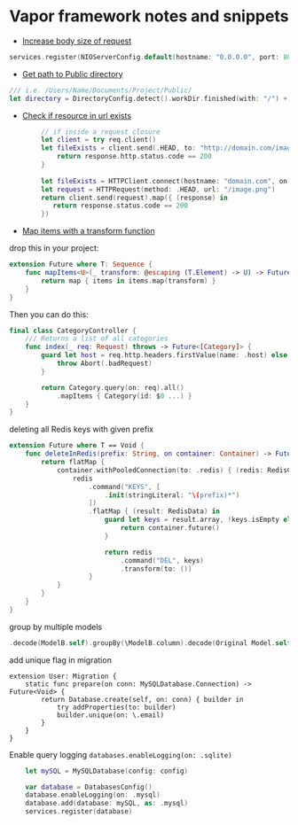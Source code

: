 # Vapor framework notes and snippets

* [Increase body size of request](#increase-body-size-of-request)

```swift
services.register(NIOServerConfig.default(hostname: "0.0.0.0", port: 8080, maxBodySize: 20_000_000))
```

* [Get path to Public directory](#increase-body-size-of-request)

```swift
/// i.e. /Users/Name/Documents/Project/Public/
let directory = DirectoryConfig.detect().workDir.finished(with: "/") + "Public".finished(with: "/")

```

* [Check if resource in url exists](#check-if-resource-in-url-exists)

```swift
        // if inside a request closure
        let client = try req.client()
        let fileExists = client.send(.HEAD, to: "http://domain.com/image.png").map { (response) -> Bool in
            return response.http.status.code == 200
        }
        
        let fileExists = HTTPClient.connect(hostname: "domain.com", on: req).flatMap { (client) -> Future<Bool> in
        let request = HTTPRequest(method: .HEAD, url: "/image.png")
        return client.send(request).map({ (response) in
           return response.status.code == 200
        })
```

* [Map items with a transform function](#map-items-with-a-transform-function)

drop this in your project:

```swift
extension Future where T: Sequence {
    func mapItems<U>(_ transform: @escaping (T.Element) -> U) -> Future<[U]> {
        return map { items in items.map(transform) }
    }
}
```

Then you can do this:

```swift
final class CategoryController {
    /// Returns a list of all categories
    func index(_ req: Request) throws -> Future<[Category]> {
        guard let host = req.http.headers.firstValue(name: .host) else {
            throw Abort(.badRequest)
        }

        return Category.query(on: req).all()
            .mapItems { Category(id: $0 ...) }
    }
}
```

deleting all Redis keys with given prefix

```swift
extension Future where T == Void {
    func deleteInRedis(prefix: String, on container: Container) -> Future<Void> {
        return flatMap {
            container.withPooledConnection(to: .redis) { (redis: RedisClient) in
                redis
                    .command("KEYS", [
                        .init(stringLiteral: "\(prefix)*")
                    ])
                    .flatMap { (result: RedisData) in
                        guard let keys = result.array, !keys.isEmpty else {
                            return container.future()
                        }

                        return redis
                            .command("DEL", keys)
                            .transform(to: ())
                    }
            }
        }
    }
}
```

group by multiple models

```swift
.decode(ModelB.self).groupBy(\ModelB.column).decode(Original Model.self)
```

add unique flag in migration

```
extension User: Migration {
    static func prepare(on conn: MySQLDatabase.Connection) -> Future<Void> {
        return Database.create(self, on: conn) { builder in
            try addProperties(to: builder)
            builder.unique(on: \.email)
        }
    }
}
```

Enable query logging 
`databases.enableLogging(on: .sqlite)`
```swift
    let mySQL = MySQLDatabase(config: config)

    var database = DatabasesConfig()
    database.enableLogging(on: .mysql)
    database.add(database: mySQL, as: .mysql)
    services.register(database)
```

